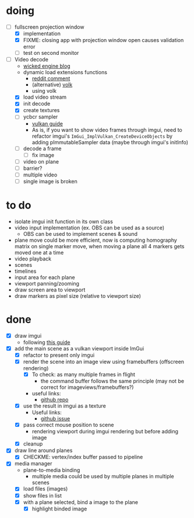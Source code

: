 # doing
- [ ] fullscreen projection window
	- [x] implementation
	- [x] FIXME: closing app with projection window open causes validation error
	- [ ] test on second monitor
- [ ] Video decode
	- [wicked engine blog](https://wickedengine.net/2023/05/07/vulkan-video-decoding/)
	- dynamic load extensions functions
		- [reddit comment](https://www.reddit.com/r/vulkan/comments/jeolie/linker_error_using/)
		- (alternative) [volk](https://github.com/zeux/volk)
		- using volk
	- [x] load video stream
	- [x] init decode
	- [x] create textures
	- [ ] ycbcr sampler
		- [vulkan guide](https://github.com/KhronosGroup/Vulkan-Guide/blob/main/chapters/extensions/VK_KHR_sampler_ycbcr_conversion.adoc)
		- As is, if you want to show video frames through imgui, need to refactor imgui's `ImGui_ImplVulkan_CreateDeviceObjects` by adding pImmutableSampler data (maybe through imgui's initInfo)
	- [ ] decode a frame
		- [ ] fix image
	- [ ] video on plane
	- [ ] barrier?
	- [ ] multiple video
	- [ ] single image is broken

# to do
- isolate imgui init function in its own class
- video input implementation (ex. OBS can be used as a source)
	- OBS can be used to implement scenes & sound
- plane move could be more efficient, now is computing homography matrix on single marker move, when moving a plane all 4 markers gets moved one at a time
- video playback
- scenes
- timelines
- input area for each plane
- viewport panning/zooming
- draw screen area to viewport
- draw markers as pixel size (relative to viewport size)


# done
- [x] draw imgui
	- following [this guide](https://frguthmann.github.io/posts/vulkan_imgui/)
- [x] add the main scene as a vulkan viewport inside ImGui
	- [x] refactor to present only imgui
	- [x] render the scene into an image view using framebuffers (offscreen rendering)
		- [x] To check: as many multiple frames in flight
			- the command buffer follows the same principle (may not be correct for imageviews/framebuffers?)
		- useful links:
			- [github repo](https://github.com/SaschaWillems/Vulkan/blob/master/examples/offscreen/offscreen.cpp)
	- [x] use the result in imgui as a texture
		- Useful links:
			- [github issue](https://github.com/ocornut/imgui/issues/5110)
	- [x] pass correct mouse position to scene
		- rendering viewport during imgui rendering but before adding image
	- [x] cleanup
- [x] draw line around planes
	- [x] CHECKME: vertex/index buffer passed to pipeline
- [x] media manager
	- plane-to-media binding
		- multiple media could be used by multiple planes in multiple scenes
	- [x] load files (images)
	- [x] show files in list
	- [x] with a plane selected, bind a image to the plane
		- [x] highlight binded image